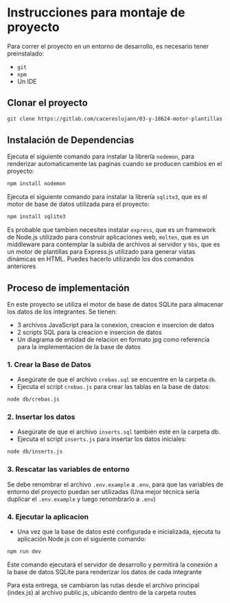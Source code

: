 # Instrucciones para montaje de proyecto

Para correr el proyecto en un entorno de desarrollo, es necesario tener preinstalado:
- `git`
- `npm`
- Un IDE

## Clonar el proyecto
```bash
git clone https://gitlab.com/cacereslujann/03-y-18624-motor-plantillas
```

## Instalación de Dependencias

Ejecuta el siguiente comando para instalar la librería `nodemon`, para renderizar automaticamente las paginas cuando se producen cambios en el proyecto:
```bash
npm install nodemon
```

Ejecuta el siguiente comando para instalar la librería `sqlite3`, que es el motor de base de datos utilizada para el proyecto:
```bash
npm install sqlite3
```

Es probable que tambien necesites instalar `express`, que es un framework de Node.js utilizado para construir aplicaciones web, `molten`, que es un middleware para contemplar la subida de archivos al servidor y `hbs`, que es un motor de plantillas para Express.js utilizado para generar vistas dinámicas en HTML. Puedes hacerlo utilizando los dos comandos anteriores

## Proceso de implementación

En este proyecto se utiliza el motor de base de datos SQLite para almacenar los datos de los integrantes. Se tienen:

- 3 archivos JavaScript para la conexion, creacion e insercion de datos
- 2 scripts SQL para la creacion e insercion de datos
- Un diagrama de entidad de relacion en formato jpg como referencia para la implementacion de la base de datos

### 1. Crear la Base de Datos

- Asegúrate de que el archivo `crebas.sql` se encuentre en la carpeta `db`.
- Ejecuta el script `crebas.js` para crear las tablas en la base de datos:

```bash
node db/crebas.js
```

### 2. Insertar los datos

- Asegúrate de que el archivo `inserts.sql` también esté en la carpeta db.
- Ejecuta el script `inserts.js` para insertar los datos iniciales:

```bash
node db/inserts.js
```

### 3. Rescatar las variables de entorno

Se debe renombrar el archivo `.env.example` a `.env`, para que las variables de entorno del proyecto puedan ser utilizadas (Una mejor técnica sería duplicar el `.env.example` y luego renombrarlo a `.env`)

### 4. Ejecutar la aplicacion

- Una vez que la base de datos esté configurada e inicializada, ejecuta tu aplicación Node.js con el siguiente comando:

```bash
npm run dev
```

Este comando ejecutará el servidor de desarrollo y permitirá la conexión a la base de datos SQLite para renderizar los datos de cada integrante 

Para esta entrega, se cambiaron las rutas desde el archivo principal (index.js) al archivo public.js, ubicando dentro de la carpeta routes
